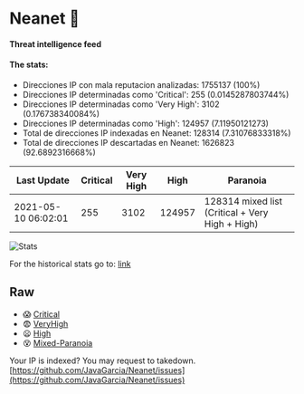 # Neanet :hocho:
#### Threat intelligence feed
#### The stats:

- Direcciones IP con mala reputacion analizadas: 1755137 (100%)
- Direcciones IP determinadas como 'Critical':  255 (0.0145287803744%)
- Direcciones IP determinadas como 'Very High':  3102 (0.176738340084%)
- Direcciones IP determinadas como 'High':  124957 (7.11950121273)
- Total de direcciones IP indexadas en Neanet:  128314 (7.31076833318%)
- Total de direcciones IP descartadas en Neanet:  1626823 (92.6892316668%)

| Last Update | Critical | Very High | High | Paranoia |
| --- | --- | --- | --- | --- |
| 2021-05-10 06:02:01 | 255 | 3102 | 124957 | 128314 mixed list (Critical + Very High + High)|

![Stats](https://docs.google.com/spreadsheets/d/e/2PACX-1vSnaNMIXVabIpDJjufMlzH7poXnshF3mgd8Is1g9ytUEzVsP5my4Trn8f-xkoLLQ38xpL3HtmUexLo6/pubchart?oid=501124687&format=image)

For the historical stats go to: [link](/stats.csv)
## Raw
- :scream: [Critical](https://raw.githubusercontent.com/JavaGarcia/Neanet/master/blacklists/neanet_critical.txt)
- :fearful: [VeryHigh](https://raw.githubusercontent.com/JavaGarcia/Neanet/master/blacklists/neanet_veryHigh.txtt)
- :frowning: [High](https://raw.githubusercontent.com/JavaGarcia/Neanet/master/blacklists/neanet_high.txt)
- :dizzy_face: [Mixed-Paranoia](https://raw.githubusercontent.com/JavaGarcia/Neanet/master/blacklists/neanet_all.txt)


Your IP is indexed? You may request to takedown. [https://github.com/JavaGarcia/Neanet/issues](https://github.com/JavaGarcia/Neanet/issues)


















































































































































































































































































































































































































































































































































































































































































































































































































































































































































































































































































































































































































































































































































































































































































































































































































































































































































































































































































































































































































































































































































































































































































































































































































































































































































































































































































































































































































































































































































































































































































































































































































































































































































































































































































































































































































































































































































































































































































































































































































































































































































































































































































































































































































































































































































































































































































































































































































































































































































































































































































































































































































































































































































































































































































































































































































































































































































































































































































































































































































































































































































































































































































































































































































































